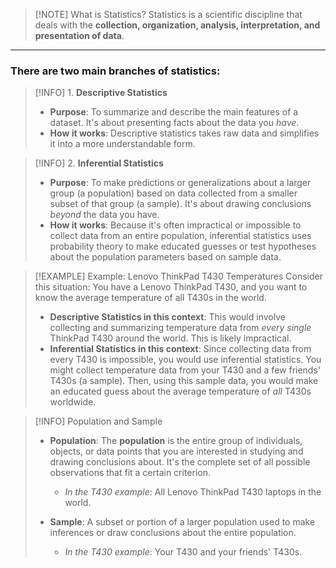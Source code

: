 > [!NOTE] What is Statistics?
Statistics is a scientific discipline that deals with the **collection, organization, analysis, interpretation, and presentation of data**.

----
### There are two main branches of statistics:
 
> [!INFO] 1. **Descriptive Statistics**  
 >   - **Purpose**: To summarize and describe the main features of a dataset. It's about presenting facts about the data you _have_.
 >   - **How it works**: Descriptive statistics takes raw data and simplifies it into a more understandable form.

 > [!INFO] 2. **Inferential Statistics**
>    - **Purpose**: To make predictions or generalizations about a larger group (a population) based on data collected from a smaller subset of that group (a sample). It's about drawing conclusions _beyond_ the data you have.
>    - **How it works**: Because it's often impractical or impossible to collect data from an entire population, inferential statistics uses probability theory to make educated guesses or test hypotheses about the population parameters based on sample data.

> [!EXAMPLE] Example: Lenovo ThinkPad T430 Temperatures
Consider this situation: You have a Lenovo ThinkPad T430, and you want to know the average temperature of all T430s in the world.
>- **Descriptive Statistics in this context**: This would involve collecting and summarizing temperature data from _every single_ ThinkPad T430 around the world. This is likely impractical.    
> - **Inferential Statistics in this context**: Since collecting data from every T430 is impossible, you would use inferential statistics. You might collect temperature data from your T430 and a few friends' T430s (a sample). Then, using this sample data, you would make an educated guess about the average temperature of _all_ T430s worldwide.
    

> [!INFO] Population and Sample
>- **Population**: The **population** is the entire group of individuals, objects, or data points that you are interested in studying and drawing conclusions about. It's the complete set of all possible observations that fit a certain criterion.    
> 	   - _In the T430 example_: All Lenovo ThinkPad T430 laptops in the world.
>
>
>- **Sample**: A subset or portion of a larger population used to make inferences or draw conclusions about the entire population.
>    
> 	   - _In the T430 example_: Your T430 and your friends' T430s.

